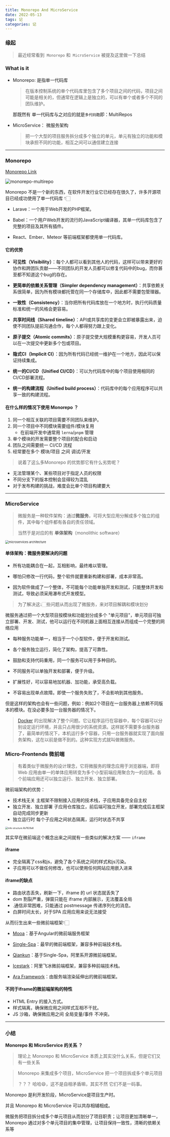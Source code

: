 ```yaml
---
title: Monorepo And MicroService
date: 2022-05-13
tags: 记
categories: 记
---
```






### 缘起

> 最近经常看到` Monorepo` 和` MicroService` 被提及这里做一下总结



### What is it

- Monorepo:  是指单一代码库

  > 在版本控制系统的单个代码库里包含了多个项目之间的代码，项目之间可能是相关的，但通常在逻辑上是独立的，可以有单个或者多个不同的团队维护。

  那既然有 单一代码库与之对应的就是`多代码酷`即：MultiRepos



- MicroService： 微服务架构

  > 把一个大型的项目服务拆分成多个独立的单元，单元有独立的功能和模块承担不同的功能，相互之间可以通信建立连接

  

---



### Monorepo

[Monorepo Link](https://monorepo.tools/)



![monorepo-multirepo](https://s2.loli.net/2022/05/13/2y8xtTGPKMLEDRF.png)



Monorepo 不是一个新的东西，在软件开发行业它已经存在很久了，许多开源项目已经成功使用了单一代码库 👇🏻

- Larave：一个用于Web开发的PHP框架。

- Babel：一个用户Web开发的流行的JavaScript编译器，其单一代码库包含了完整的项目及其所有插件。

- React、Ember、Meteor 等前端框架都使用单一代码库。



#### 它的优势

- **可见性（Visibility）**：每个人都可以看到其他人的代码，这样可以带来更好的协作和跨团队贡献——不同团队的开发人员都可以修复代码中的bug，而你甚至都不知道这个bug的存在。

- **更简单的依赖关系管理（Simpler dependency management）**：共享依赖关系很简单，因为所有模块都托管在同一个存储库中，因此都不需要包管理器。

- **一致性（Consistency）**：当你把所有代码库放在一个地方时，执行代码质量标准和统一的风格会更容易。

- **共享时间线（Shared timeline）**：API或共享库的变更会立即被暴露出来，迫使不同团队提前沟通合作，每个人都得努力跟上变化。

- **原子提交（Atomic commits）**：原子提交使大规模重构更容易，开发人员可以在一次提交中更新多个包或项目。

- **隐式CI（Implicit CI）**：因为所有代码已经统一维护在一个地方，因此可以保证持续集成。

- **统一的CI/CD（Unified CI/CD）**：可以为代码库中的每个项目使用相同的CI/CD部署流程。

- **统一的构建流程（Unified build process）**：代码库中的每个应用程序可以共享一致的构建流程。



#### 在什么样的情况下使用 Monorepo ？

1. 同一个相互关联的项目需要不同团队来维护。
2. 同一个项目中不同模块需要组件/模块复用
   - 在前端开发中通常用 `lerna`/`pnpm` 管理 
3. 单个模块的开发需要整个项目的配合和启动
4. 团队之间需要统一 CI/CD 流程
5. 经常要在多个 模块/项目 之间 调试/开发



> 说着了这么多Monorepo 的优势那它有什么劣势呢？



- 无法管理某个、某些项目对于指定人员的权限
- 不同分支下的版本控制会显得较为混乱
- 对于发布构建的挑战，难度会比单个项目构建要大



---



### MicroService

> 微服务是一种软件架构：通过**微服务**，可将大型应用分解成多个独立的组件，其中每个组件都有各自的责任领域。
>
> 当然于是对应的有 **单体架构**（monolithic software）



<img src="https://s2.loli.net/2022/05/13/QdfNZiORE6S8eAb.jpg" alt="microservices architecture" style="zoom:67%;" />



#### 单体架构：微服务要解决的问题

- 所有功能耦合在一起，互相影响，最终难以管理。

- 哪怕只修改一行代码，整个软件就要重新构建和部署，成本非常高。

- 因为软件做成了一个整体，不可能每个功能单独开发和测试，只能整体开发和测试，导致必须采用瀑布式开发模型。

  

> 为了解决这👆🏻些问题从而出现了微服务，来对项目解耦和模块划分



微服务通过把一个大型项目按模块和功能划分成多个 "单元项目"，单元项目可独立部署、开发、测试，他可以运行在不同机器上面相互连接从而组成一个完整的网络应用



- 每种服务功能单一，相当于一个小型软件，便于开发和测试。

- 各个服务独立运行，简化了架构，提高了可靠性。

- 鼓励和支持代码重用，同一个服务可以用于多种目的。

- 不同服务可以单独开发和部署，便于升级。

- 扩展性好，可以容易地加机器、加功能，承受高负载。

- 不容易出现单点故障。即使一个服务失败了，不会影响到其他服务。



但是这样的架构也会有一些问题，例如：例如2个项目在一台服务器上依赖不同版本的模块。在没必要多加一台服务器的情况下。

> [Docker](https://www.docker.com/) 的出现解决了整个问题。它让程序运行在容器中，每个容器可以分别设定运行环境，并且只占用很少的系统资源。这样就不需要多台服务器了，最简单的情况下，本机运行多个容器，只用一台服务器就实现了面向服务架构，这在以前是做不到的。这种实现方式就叫做微服务。





### Micro-Frontends 微前端 

> 有着类似于微服务的设计理念，它将微服务的理念应用于浏览器端，即将 Web 应用由单一的单体应用转变为多个小型前端应用聚合为一的应用。各个前端应用还可以独立运行、独立开发、独立部署。



微前端架构的优势：

- 技术栈无关 主框架不限制接入应用的技术栈，子应用具备完全自主权
- 独立开发、独立部署 子应用仓库独立，前后端可独立开发，部署完成后主框架自动完成同步更新
- 独立运行时 每个子应用之间状态隔离，运行时状态不共享



<img src="https://s2.loli.net/2022/05/14/tcLASQiBG8sexEl.jpg" alt="mfe-structure.4b7628a6" style="zoom: 50%;" />



其实早在微前端这个概念出来之间就有一些类似的解决方案 —— `iframe`



#### iframe

- 完全隔离了css和js，避免了各个系统之间的样式和js污染。
- 子应用可以不做任何修改，也可以使用任何网站应用嵌入进来

#### iframe的缺点

- 路由状态丢失，刷新一下，iframe 的 url 状态就丢失了
- dom 割裂严重，弹窗只能在 iframe 内部展示，无法覆盖全局
- .通信非常困难，只能通过 postmessage 传递序列化的消息。
- 白屏时间太长，对于SPA 应用应用来说无法接受



从而衍生出来一些微前端框架👇🏻

- [Mooa](https://link.juejin.cn?target=https%3A%2F%2Fwww.npmjs.com%2Fpackage%2Fmooa)：基于Angular的微前端服务框架

- [Single-Spa](https://link.juejin.cn?target=https%3A%2F%2Fwww.npmjs.com%2Fpackage%2Fsingle-spa)：最早的微前端框架，兼容多种前端技术栈。

- [Qiankun](https://link.juejin.cn?target=https%3A%2F%2Fwww.npmjs.com%2Fpackage%2Fqiankun)：基于Single-Spa，阿里系开源微前端框架。

- [Icestark](https://link.juejin.cn?target=https%3A%2F%2Fwww.npmjs.com%2Fpackage%2Ficestark)：阿里飞冰微前端框架，兼容多种前端技术栈。

- [Ara Framework](https://link.juejin.cn?target=https%3A%2F%2Fwww.npmjs.com%2Fpackage%2Fhttps%3A%2F%2Fara-framework.github.io%2Fwebsite%2Fdocs%2Fquick-start)：由服务端渲染延伸出的微前端框架。



#### 不同于iframe的微前端架构的特性

- HTML Entry 的接入方式。
- 样式隔离，确保微应用之间样式互相不干扰。
- JS 沙箱，确保微应用之间 全局变量/事件 不冲突。



---



### 小结

**Monorepo 和 MicroService 的关系 ？**

> 理论上 Monorepo 和 MicroService 本质上其实没什么关系，但是它们又有一些关系

> Monorepo 来集成多个项目，MicroService 把一个项目拆成多个单元项目 
>
> ？？？ 哈哈😄，这不是自相矛盾嘛，其实不然 它们不是一码事。



Monorepo 是利开发阶段，MicroService是项目生产时。

并且 Monorepo 和 MicroService 可以共存相辅相成。

微服务把项目拆分成多个单元项目从而划分了项目职责；让项目更加清晰单一，Monorepo 通过对多个单元项目的集中管理，让项目保持一致性，清晰的依赖关系等

























